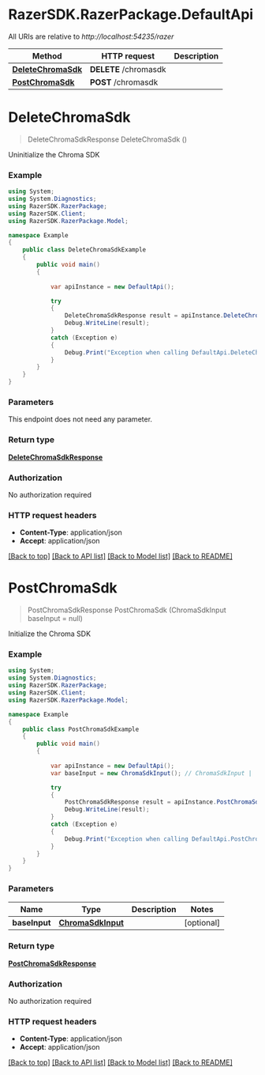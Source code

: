 # RazerSDK.RazerPackage.DefaultApi

All URIs are relative to *http://localhost:54235/razer*

Method | HTTP request | Description
------------- | ------------- | -------------
[**DeleteChromaSdk**](DefaultApi.md#deletechromasdk) | **DELETE** /chromasdk | 
[**PostChromaSdk**](DefaultApi.md#postchromasdk) | **POST** /chromasdk | 


<a name="deletechromasdk"></a>
# **DeleteChromaSdk**
> DeleteChromaSdkResponse DeleteChromaSdk ()



Uninitialize the Chroma SDK

### Example
```csharp
using System;
using System.Diagnostics;
using RazerSDK.RazerPackage;
using RazerSDK.Client;
using RazerSDK.RazerPackage.Model;

namespace Example
{
    public class DeleteChromaSdkExample
    {
        public void main()
        {
            
            var apiInstance = new DefaultApi();

            try
            {
                DeleteChromaSdkResponse result = apiInstance.DeleteChromaSdk();
                Debug.WriteLine(result);
            }
            catch (Exception e)
            {
                Debug.Print("Exception when calling DefaultApi.DeleteChromaSdk: " + e.Message );
            }
        }
    }
}
```

### Parameters
This endpoint does not need any parameter.

### Return type

[**DeleteChromaSdkResponse**](DeleteChromaSdkResponse.md)

### Authorization

No authorization required

### HTTP request headers

 - **Content-Type**: application/json
 - **Accept**: application/json

[[Back to top]](#) [[Back to API list]](../README.md#documentation-for-api-endpoints) [[Back to Model list]](../README.md#documentation-for-models) [[Back to README]](../README.md)

<a name="postchromasdk"></a>
# **PostChromaSdk**
> PostChromaSdkResponse PostChromaSdk (ChromaSdkInput baseInput = null)



Initialize the Chroma SDK

### Example
```csharp
using System;
using System.Diagnostics;
using RazerSDK.RazerPackage;
using RazerSDK.Client;
using RazerSDK.RazerPackage.Model;

namespace Example
{
    public class PostChromaSdkExample
    {
        public void main()
        {
            
            var apiInstance = new DefaultApi();
            var baseInput = new ChromaSdkInput(); // ChromaSdkInput |  (optional) 

            try
            {
                PostChromaSdkResponse result = apiInstance.PostChromaSdk(baseInput);
                Debug.WriteLine(result);
            }
            catch (Exception e)
            {
                Debug.Print("Exception when calling DefaultApi.PostChromaSdk: " + e.Message );
            }
        }
    }
}
```

### Parameters

Name | Type | Description  | Notes
------------- | ------------- | ------------- | -------------
 **baseInput** | [**ChromaSdkInput**](ChromaSdkInput.md)|  | [optional] 

### Return type

[**PostChromaSdkResponse**](PostChromaSdkResponse.md)

### Authorization

No authorization required

### HTTP request headers

 - **Content-Type**: application/json
 - **Accept**: application/json

[[Back to top]](#) [[Back to API list]](../README.md#documentation-for-api-endpoints) [[Back to Model list]](../README.md#documentation-for-models) [[Back to README]](../README.md)


